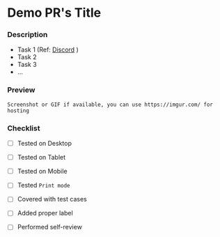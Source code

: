 # Demo PR's Title

### Description
  - Task 1 (Ref: [Discord](https://discordapp.com/channels/873263482462687312/873263482462687315/880525613763547157) )
  - Task 2
  - Task 3
  - ...
### Preview
    Screenshot or GIF if available, you can use https://imgur.com/ for hosting

### Checklist
 - [ ] Tested on Desktop
 - [ ] Tested on Tablet
 - [ ] Tested on Mobile
 - [ ] Tested `Print mode`
 - [ ] Covered with test cases
 - [ ] Added proper label
 - [ ] Performed self-review
 
